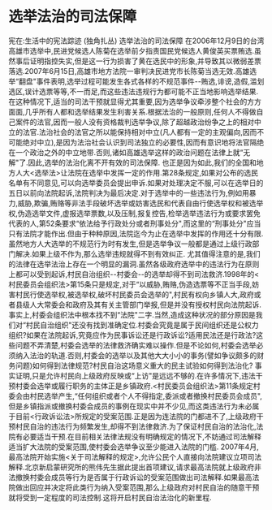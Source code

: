 # 选举法治的司法保障

宪在:生活中的宪法踪迹 (独角扎丛)
选举法治的司法保障
在2006年12月9日的台湾高雄市选举中,民进党候选人陈菊在选举前夕指责国民党候选人黄俊英买票贿选.虽然事后证明指控失实,但是这一行为损害了黄在选民中的形象,并导致其以微弱差票落选.2007年6月15日,高雄市地方法院一审判决民进党市长陈菊当选无效.高雄选举“翻盘"事件表明,选举过程可能发生各式各样的不规范事件--贿选,诽谤,造假,滥划选区,误计选票等等,不一而足,而这些违法违规行为都可能不正当地影响选举结果.在这种情况下,适当的司法干预就显得尤其重要,因为选举争议牵涉整个社会的方方面面,几乎所有人都和选举结果发生利害关系.根据法治的一般原则,任何人不得做自己案件的法官,因而一般人没有资格裁判选举争议,除了超越政治纷争之上的相对中立的法官.法治社会的法官之所以能保持相对中立(凡人都有一定的主观偏向,因而不可能绝对中立),是因为法治社会认识到司法独立的必要性,因而有意识地将法官隔绝在一个政治之外的中立地带.否则,诸如高雄选举这样的政治问题在法律上就“无解"了.因此,选举的法治化离不开有效的司法保障.
也正是因为如此,我们的全国和地方人大<选举法>让法院在选举中发挥一定的作用.第28条规定,如果对公布的选民名单有不同意见,可以向选举委员会提出申诉.如果对处理决定不服,可以在选举日的五日以前向法院起诉,法院判决为最后决定.对于选举中的一些违法行为,例如用暴力,威胁,欺骗,贿赂等非法手段破坏选举或妨害选民和代表自由行使选举权和被选举权,伪造选举文件,虚报选举票数,以及压制,报复控告,检举选举违法行为或要求罢免代表的人,第52条要求“依法给予行政处分或者刑事处分",而这里的“刑事处分"应当只有法院才能作出.但由于种种原因,法院迄今为止在选举中发挥的作用还十分有限.虽然地方人大选举的不规范行为时有发生,但是选举争议一般都是通过上级行政部门解决.如果上级不作为,那么选举违规就得不到有效纠正.
尤其值得注意的是,我们的法律在选举法治上存在一个明显的漏洞.虽然各级政府选举中的违法行为在原则上都可以受到起诉,村民自治组织--村委会--的选举却得不到司法救济.1998年的<村民委员会组织法>第15条只是规定,对于“以威胁,贿赂,伪造选票等不正当手段,妨害村民行使选举权,被选举权,破坏村民委员会选举的",村民有权向乡镇人大,政府或者县级人大常委会和政府及其有关主管部门举报,但是并没有授权村民向法院起诉.事实上,村委会组织法中根本找不到“法院"二字.当然,造成这种状况的部分原因是我们对“村民自治组织"还没有找到准确定位.村委会究竟是属于民间组织还是公权力组织?如果在法院起诉,究竟应作为民事诉讼还是行政诉讼?适用民法还是行政法?这些问题不弄清楚,村委会选举的法律救济确实难以操作.但是不论如何,村委会选举必须纳入法治的轨道.否则,村委会的选举以及其他大大小小的事务(譬如争议颇多的财务问题)如何得到法律规范?村民自治这场意义重大的民主试验如何得到法治化?
事实证明,只是允许村民向上级政府反映或“上访"是远远不够的.在许多情况下,违法干预村委会选举或履行职务的主体正是乡镇政府.<村民委员会组织法>第11条规定村委会由村民选举产生,“任何组织或者个人不得指定,委派或者撤换村民委员会成员",但是乡镇指派或撤换村委会成员的事例在现实中并不少见,而这类违法行为未必属于目前<行政诉讼法>所规定的受案范围.正是因为连法院的门都进不了,上级政府干预村民自治的违法行为频繁发生,却得不到法律救济.为了保证村民自治的法治化,法院有必要适当干预.在目前相关法律法规没有明确规定的情况下,不妨通过司法解释适当扩大法院的受案范围,使村委会选举争议至少能进入法院的门槛.
2007年4月,最高法院开始实施<关于司法解释的规定>,允许公民个人直接向法院建议立项司法解释.北京新启蒙研究所的熊伟先生据此提出首项建议,请求最高法院就上级政府非法撤换村委会成员等行为是否属于行政诉讼的受案范围做出司法解释.如果最高法院做出回应并决定将此类行为纳入受案范围,那么上级政府对村民自治的随意干预就将受到一定程度的司法控制.这将开启村民自治法治化的新里程.